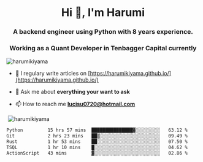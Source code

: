 <h1 align="center">Hi 👋, I'm Harumi</h1>
<h3 align="center">A backend engineer using <b>Python</b> with 8 years experience.</h3>
<h3 align="center">Working as a Quant Developer in <b>Tenbagger Capital</b> currently</h3>

<p align="left"> <img src="https://komarev.com/ghpvc/?username=harumikiyama" alt="harumikiyama" /> </p>


- 📝 I regulary write articles on [https://harumikiyama.github.io/](https://harumikiyama.github.io/)

- 💬 Ask me about **everything your want to ask**

- 📫 How to reach me **lucisu0720@hotmail.com**

<p>&nbsp;<img align="center" src="https://github-readme-stats.vercel.app/api?username=harumikiyama&show_icons=true" alt="harumikiyama" /></p>


<!--START_SECTION:waka-->

```txt
Python         15 hrs 57 mins  ███████████████▓░░░░░░░░░   63.12 %
Git            2 hrs 23 mins   ██▒░░░░░░░░░░░░░░░░░░░░░░   09.49 %
Rust           1 hr 53 mins    ██░░░░░░░░░░░░░░░░░░░░░░░   07.50 %
TSQL           1 hr 10 mins    █░░░░░░░░░░░░░░░░░░░░░░░░   04.62 %
ActionScript   43 mins         ▓░░░░░░░░░░░░░░░░░░░░░░░░   02.86 %
```

<!--END_SECTION:waka-->
